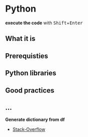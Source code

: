 # Python

**execute the code** with <kbd>Shift</kbd>+<kbd>Enter</kbd>

## What it is

## Prerequisties

## Python libraries

## Good practices

## ...

**Generate dictionary from df** <br>
- <a href="https://stackoverflow.com/questions/26716616/convert-a-pandas-dataframe-to-a-dictionary">Stack-Overflow</a>
    
